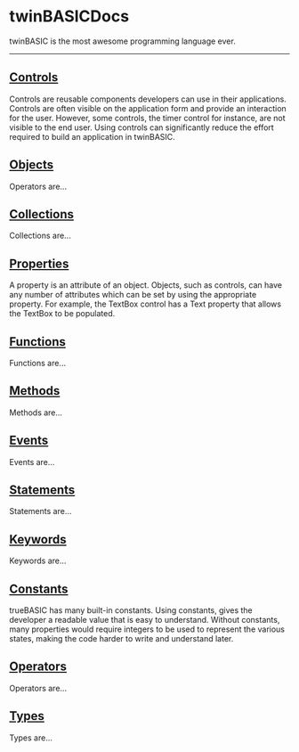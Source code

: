 # twinBASICDocs
twinBASIC is the most awesome programming language ever.

---

## [Controls](controls.md)
Controls are reusable components developers can use in their applications. Controls are often visible on the application form and provide an interaction for the user. However, some controls, the timer control for instance, are not visible to the end user. Using controls can significantly reduce the effort required to build an application in twinBASIC.

## [Objects](objects.md)
Operators are...

## [Collections](collections.md)
Collections are...

## [Properties](properties.md)
A property is an attribute of an object. Objects, such as controls, can have any number of attributes which can be set by using the appropriate property. For example, the TextBox control has a Text property that allows the TextBox to be populated.

## [Functions](functions.md)
Functions are...

## [Methods](methods.md)
Methods are...

## [Events](events.md)
Events are...

## [Statements](statements.md)
Statements are...

## [Keywords](keywords.md)
Keywords are...

## [Constants](constants.md)
trueBASIC has many built-in constants. Using constants, gives the developer a readable value that is easy to understand. Without constants, many properties would require integers to be used to represent the various states, making the code harder to write and understand later.

## [Operators](operators.md)
Operators are...

## [Types](types.md)
Types are...